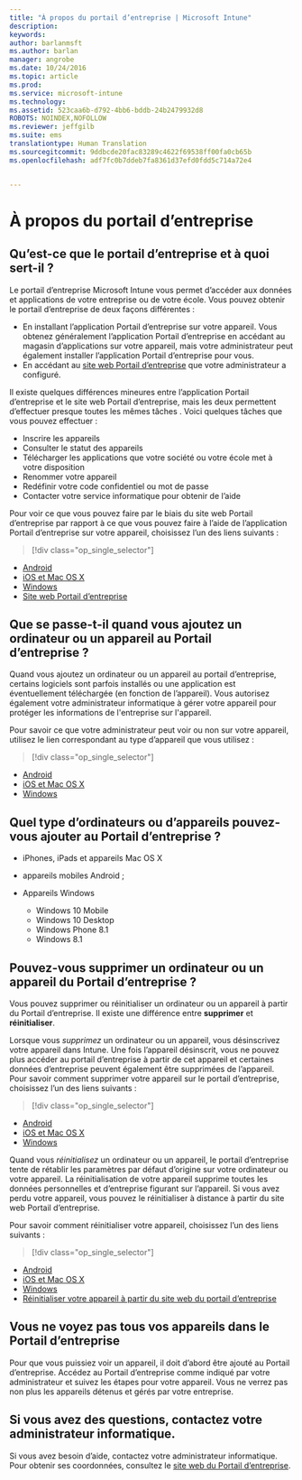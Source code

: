 ```yaml
---
title: "À propos du portail d’entreprise | Microsoft Intune"
description: 
keywords: 
author: barlanmsft
ms.author: barlan
manager: angrobe
ms.date: 10/24/2016
ms.topic: article
ms.prod: 
ms.service: microsoft-intune
ms.technology: 
ms.assetid: 523caa6b-d792-4bb6-bddb-24b2479932d8
ROBOTS: NOINDEX,NOFOLLOW
ms.reviewer: jeffgilb
ms.suite: ems
translationtype: Human Translation
ms.sourcegitcommit: 9ddbcde20fac83289c4622f69538ff00fa0cb65b
ms.openlocfilehash: adf7fc0b7ddeb7fa8361d37efd0fdd5c714a72e4


---
```


# <a name="about-the-company-portal"></a>À propos du portail d’entreprise

## <a name="what-is-the-company-portal-and-what-can-you-do-with-it"></a>Qu’est-ce que le portail d’entreprise et à quoi sert-il ?
Le portail d’entreprise Microsoft Intune vous permet d’accéder aux données et applications de votre entreprise ou de votre école. Vous pouvez obtenir le portail d’entreprise de deux façons différentes :

- En installant l’application Portail d’entreprise sur votre appareil. Vous obtenez généralement l’application Portail d’entreprise en accédant au magasin d’applications sur votre appareil, mais votre administrateur peut également installer l’application Portail d’entreprise pour vous.
- En accédant au [site web Portail d’entreprise](http://portal.manage.microsoft.com) que votre administrateur a configuré.

Il existe quelques différences mineures entre l’application Portail d’entreprise et le site web Portail d’entreprise, mais les deux permettent d’effectuer presque toutes les mêmes tâches . Voici quelques tâches que vous pouvez effectuer :

- Inscrire les appareils
- Consulter le statut des appareils
- Télécharger les applications que votre société ou votre école met à votre disposition
- Renommer votre appareil
- Redéfinir votre code confidentiel ou mot de passe
- Contacter votre service informatique pour obtenir de l’aide

Pour voir ce que vous pouvez faire par le biais du site web Portail d’entreprise par rapport à ce que vous pouvez faire à l’aide de l’application Portail d’entreprise sur votre appareil, choisissez l’un des liens suivants :

> [!div class="op_single_selector"]
- [Android](using-your-android-device-with-intune.md)
- [iOS et Mac OS X](using-your-ios-or-mac-os-x-device-with-intune.md)
- [Windows](using-your-windows-device-with-intune.md)
- [Site web Portail d’entreprise](using-the-intune-company-portal-website.md)

## <a name="what-happens-when-you-add-a-computer-or-device-to-the-company-portal"></a>Que se passe-t-il quand vous ajoutez un ordinateur ou un appareil au Portail d’entreprise ?
Quand vous ajoutez un ordinateur ou un appareil au portail d’entreprise, certains logiciels sont parfois installés ou une application est éventuellement téléchargée (en fonction de l’appareil).  Vous autorisez également votre administrateur informatique à gérer votre appareil pour protéger les informations de l'entreprise sur l'appareil.

Pour savoir ce que votre administrateur peut voir ou non sur votre appareil, utilisez le lien correspondant au type d’appareil que vous utilisez :

> [!div class="op_single_selector"]
- [Android](what-happens-if-you-install-the-company-portal-app-and-enroll-your-device-in-intune-android.md)
- [iOS et Mac OS X](what-happens-if-you-install-the-company-portal-app-and-enroll-your-device-in-intune-ios.md)
- [Windows](what-can-your-it-administrator-see-when-you-enroll-your-device-in-intune-windows.md)

## <a name="what-kind-of-computers-or-devices-can-you-add-to-the-company-portal"></a>Quel type d’ordinateurs ou d’appareils pouvez-vous ajouter au Portail d’entreprise ?

-   iPhones, iPads et appareils Mac OS X

-   appareils mobiles Android ;

-   Appareils Windows
    -   Windows 10 Mobile
    -   Windows 10 Desktop
    -   Windows Phone 8.1
    -   Windows 8.1

## <a name="can-you-remove-a-computer-or-device-from-the-company-portal"></a>Pouvez-vous supprimer un ordinateur ou un appareil du Portail d’entreprise ?
Vous pouvez supprimer ou réinitialiser un ordinateur ou un appareil à partir du Portail d’entreprise. Il existe une différence entre **supprimer** et **réinitialiser**.

Lorsque vous *supprimez* un ordinateur ou un appareil, vous désinscrivez votre appareil dans Intune. Une fois l’appareil désinscrit, vous ne pouvez plus accéder au portail d’entreprise à partir de cet appareil et certaines données d’entreprise peuvent également être supprimées de l’appareil. Pour savoir comment supprimer votre appareil sur le portail d’entreprise, choisissez l’un des liens suivants :

> [!div class="op_single_selector"]
- [Android](unenroll-your-device-from-intune-android.md)
- [iOS et Mac OS X](unenroll-your-device-from-intune-ios.md)
- [Windows](unenroll-your-device-from-intune-windows.md)

Quand vous *réinitialisez* un ordinateur ou un appareil, le portail d’entreprise tente de rétablir les paramètres par défaut d’origine sur votre ordinateur ou votre appareil. La réinitialisation de votre appareil supprime toutes les données personnelles et d’entreprise figurant sur l’appareil. Si vous avez perdu votre appareil, vous pouvez le réinitialiser à distance à partir du site web Portail d’entreprise.

Pour savoir comment réinitialiser votre appareil, choisissez l’un des liens suivants :

> [!div class="op_single_selector"]
- [Android](reset-erase-your-lost-or-stolen-device-android.md)
- [iOS et Mac OS X](reset-erase-your-lost-or-stolen-device-ios.md)
- [Windows](reset-erase-your-lost-or-stolen-device-windows.md)
- [Réinitialiser votre appareil à partir du site web du portail d’entreprise](reset-your-device-cpwebsite.md)

## <a name="you-do-not-see-all-of-your-devices-in-the-company-portal"></a>Vous ne voyez pas tous vos appareils dans le Portail d’entreprise
Pour que vous puissiez voir un appareil, il doit d’abord être ajouté au Portail d’entreprise. Accédez au Portail d’entreprise comme indiqué par votre administrateur et suivez les étapes pour votre appareil. Vous ne verrez pas non plus les appareils détenus et gérés par votre entreprise.

## <a name="if-you-have-questions-contact-your-it-administrator"></a>Si vous avez des questions, contactez votre administrateur informatique.
Si vous avez besoin d’aide, contactez votre administrateur informatique. Pour obtenir ses coordonnées, consultez le [site web du Portail d’entreprise](http://portal.manage.microsoft.com).



<!--HONumber=Nov16_HO1-->


